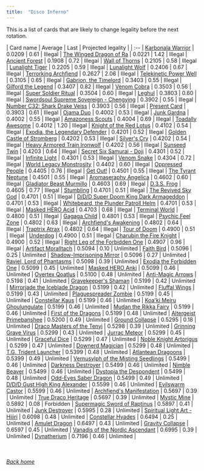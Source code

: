 ```yaml
---
title:  "Disco Inferno"
---
```


This is a list of cards that are likely to change legality before the next rotation.

| Card name | Average | Last | Projected legality |
| :-- |
[Karbonala Warrior](https://db.ygoprodeck.com/card/?search=Karbonala%20Warrior) | 0.0209 | 0.61 | Illegal |
[The Winged Dragon of Ra](https://db.ygoprodeck.com/card/?search=The%20Winged%20Dragon%20of%20Ra) | 0.0221 | 1.42 | Illegal |
[Ancient Forest](https://db.ygoprodeck.com/card/?search=Ancient%20Forest) | 0.1908 | 0.72 | Illegal |
[Wall of Thorns](https://db.ygoprodeck.com/card/?search=Wall%20of%20Thorns) | 0.2105 | 0.58 | Illegal |
[Lunalight Tiger](https://db.ygoprodeck.com/card/?search=Lunalight%20Tiger) | 0.2205 | 0.59 | Illegal |
[Lunalight Wolf](https://db.ygoprodeck.com/card/?search=Lunalight%20Wolf) | 0.2406 | 0.67 | Illegal |
[Terrorking Archfiend](https://db.ygoprodeck.com/card/?search=Terrorking%20Archfiend) | 0.2627 | 2.06 | Illegal |
[Telekinetic Power Well](https://db.ygoprodeck.com/card/?search=Telekinetic%20Power%20Well) | 0.3105 | 0.65 | Illegal |
[Gabrion, the Timelord](https://db.ygoprodeck.com/card/?search=Gabrion,%20the%20Timelord) | 0.3403 | 0.55 | Illegal |
[Gilford the Legend](https://db.ygoprodeck.com/card/?search=Gilford%20the%20Legend) | 0.3407 | 0.82 | Illegal |
[Venom Cobra](https://db.ygoprodeck.com/card/?search=Venom%20Cobra) | 0.3503 | 0.56 | Illegal |
[Super Soldier Ritual](https://db.ygoprodeck.com/card/?search=Super%20Soldier%20Ritual) | 0.3504 | 0.60 | Illegal |
[Leghul](https://db.ygoprodeck.com/card/?search=Leghul) | 0.3803 | 0.60 | Illegal |
[Swordsoul Supreme Sovereign - Chengying](https://db.ygoprodeck.com/card/?search=Swordsoul%20Supreme%20Sovereign%20-%20Chengying) | 0.3902 | 0.55 | Illegal |
[Number C32: Shark Drake Veiss](https://db.ygoprodeck.com/card/?search=Number%20C32:%20Shark%20Drake%20Veiss) | 0.3903 | 0.56 | Illegal |
[Present Card](https://db.ygoprodeck.com/card/?search=Present%20Card) | 0.3903 | 0.61 | Illegal |
[Ojama Duo](https://db.ygoprodeck.com/card/?search=Ojama%20Duo) | 0.4002 | 0.53 | Illegal |
[Junk Gardna](https://db.ygoprodeck.com/card/?search=Junk%20Gardna) | 0.4002 | 0.55 | Illegal |
[Amazoness Scouts](https://db.ygoprodeck.com/card/?search=Amazoness%20Scouts) | 0.4004 | 0.69 | Illegal |
[Toadally Awesome](https://db.ygoprodeck.com/card/?search=Toadally%20Awesome) | 0.4012 | 1.20 | Illegal |
[Knight of the Red Lotus](https://db.ygoprodeck.com/card/?search=Knight%20of%20the%20Red%20Lotus) | 0.4102 | 0.54 | Illegal |
[Exodia, the Legendary Defender](https://db.ygoprodeck.com/card/?search=Exodia,%20the%20Legendary%20Defender) | 0.4201 | 0.52 | Illegal |
[Golden Castle of Stromberg](https://db.ygoprodeck.com/card/?search=Golden%20Castle%20of%20Stromberg) | 0.4202 | 0.53 | Illegal |
[Silver's Cry](https://db.ygoprodeck.com/card/?search=Silver's%20Cry) | 0.4202 | 0.54 | Illegal |
[Heavy Armored Train Ironwolf](https://db.ygoprodeck.com/card/?search=Heavy%20Armored%20Train%20Ironwolf) | 0.4202 | 0.56 | Illegal |
[Sunseed Twin](https://db.ygoprodeck.com/card/?search=Sunseed%20Twin) | 0.4203 | 0.64 | Illegal |
[Secret Six Samurai - Doji](https://db.ygoprodeck.com/card/?search=Secret%20Six%20Samurai%20-%20Doji) | 0.4301 | 0.52 | Illegal |
[Infinite Light](https://db.ygoprodeck.com/card/?search=Infinite%20Light) | 0.4301 | 0.53 | Illegal |
[Venom Snake](https://db.ygoprodeck.com/card/?search=Venom%20Snake) | 0.4304 | 0.72 | Illegal |
[World Legacy Monstrosity](https://db.ygoprodeck.com/card/?search=World%20Legacy%20Monstrosity) | 0.4402 | 0.60 | Illegal |
[Oppressed People](https://db.ygoprodeck.com/card/?search=Oppressed%20People) | 0.4405 | 0.76 | Illegal |
[Get Out!](https://db.ygoprodeck.com/card/?search=Get%20Out!) | 0.4501 | 0.55 | Illegal |
[The Tyrant Neptune](https://db.ygoprodeck.com/card/?search=The%20Tyrant%20Neptune) | 0.4501 | 0.55 | Illegal |
[Aromaseraphy Angelica](https://db.ygoprodeck.com/card/?search=Aromaseraphy%20Angelica) | 0.4602 | 0.60 | Illegal |
[Gladiator Beast Murmillo](https://db.ygoprodeck.com/card/?search=Gladiator%20Beast%20Murmillo) | 0.4603 | 0.69 | Illegal |
[D.3.S. Frog](https://db.ygoprodeck.com/card/?search=D.3.S.%20Frog) | 0.4605 | 0.77 | Illegal |
[Stumbling](https://db.ygoprodeck.com/card/?search=Stumbling) | 0.4701 | 0.51 | Illegal |
[The Revived Sky God](https://db.ygoprodeck.com/card/?search=The%20Revived%20Sky%20God) | 0.4701 | 0.51 | Illegal |
[D/D/D Super Doom King Dark Armageddon](https://db.ygoprodeck.com/card/?search=D/D/D%20Super%20Doom%20King%20Dark%20Armageddon) | 0.4701 | 0.53 | Illegal |
[Whitebeard, the Plunder Patroll Helm](https://db.ygoprodeck.com/card/?search=Whitebeard,%20the%20Plunder%20Patroll%20Helm) | 0.4701 | 0.53 | Illegal |
[Masked HERO Acid](https://db.ygoprodeck.com/card/?search=Masked%20HERO%20Acid) | 0.4703 | 0.68 | Illegal |
[Terminal World](https://db.ygoprodeck.com/card/?search=Terminal%20World) | 0.4800 | 0.51 | Illegal |
[Gagaga Child](https://db.ygoprodeck.com/card/?search=Gagaga%20Child) | 0.4801 | 0.53 | Illegal |
[Psychic Feel Zone](https://db.ygoprodeck.com/card/?search=Psychic%20Feel%20Zone) | 0.4802 | 0.63 | Illegal |
[Archfiend's Awakening](https://db.ygoprodeck.com/card/?search=Archfiend's%20Awakening) | 0.4802 | 0.64 | Illegal |
[Traptrix Atrax](https://db.ygoprodeck.com/card/?search=Traptrix%20Atrax) | 0.4802 | 0.64 | Illegal |
[Tour of Doom](https://db.ygoprodeck.com/card/?search=Tour%20of%20Doom) | 0.4900 | 0.51 | Illegal |
[Underdog](https://db.ygoprodeck.com/card/?search=Underdog) | 0.4900 | 0.51 | Illegal |
[Charubin the Fire Knight](https://db.ygoprodeck.com/card/?search=Charubin%20the%20Fire%20Knight) | 0.4900 | 0.52 | Illegal |
[Right Leg of the Forbidden One](https://db.ygoprodeck.com/card/?search=Right%20Leg%20of%20the%20Forbidden%20One) | 0.4907 | 0.96 | Illegal |
[Artifact Moralltach](https://db.ygoprodeck.com/card/?search=Artifact%20Moralltach) | 0.5094 | 0.10 | Unlimited |
[Faith Bird](https://db.ygoprodeck.com/card/?search=Faith%20Bird) | 0.5096 | 0.25 | Unlimited |
[Shadow-Imprisoning Mirror](https://db.ygoprodeck.com/card/?search=Shadow-Imprisoning%20Mirror) | 0.5096 | 0.27 | Unlimited |
[Raviel, Lord of Phantasms](https://db.ygoprodeck.com/card/?search=Raviel,%20Lord%20of%20Phantasms) | 0.5098 | 0.39 | Unlimited |
[Exodia the Forbidden One](https://db.ygoprodeck.com/card/?search=Exodia%20the%20Forbidden%20One) | 0.5099 | 0.45 | Unlimited |
[Masked HERO Anki](https://db.ygoprodeck.com/card/?search=Masked%20HERO%20Anki) | 0.5099 | 0.46 | Unlimited |
[Overtex Qoatlus](https://db.ygoprodeck.com/card/?search=Overtex%20Qoatlus) | 0.5100 | 0.48 | Unlimited |
[Anti-Magic Arrows](https://db.ygoprodeck.com/card/?search=Anti-Magic%20Arrows) | 0.5198 | 0.41 | Unlimited |
[Gravekeeper's Shaman](https://db.ygoprodeck.com/card/?search=Gravekeeper's%20Shaman) | 0.5199 | 0.42 | Unlimited |
[Mirrorjade the Iceblade Dragon](https://db.ygoprodeck.com/card/?search=Mirrorjade%20the%20Iceblade%20Dragon) | 0.5199 | 0.42 | Unlimited |
[Fluffal Wings](https://db.ygoprodeck.com/card/?search=Fluffal%20Wings) | 0.5199 | 0.43 | Unlimited |
[Plaguespreader Zombie](https://db.ygoprodeck.com/card/?search=Plaguespreader%20Zombie) | 0.5199 | 0.45 | Unlimited |
[Constellar Kaus](https://db.ygoprodeck.com/card/?search=Constellar%20Kaus) | 0.5199 | 0.46 | Unlimited |
[Koa'ki Meiru Ghoulungulate](https://db.ygoprodeck.com/card/?search=Koa'ki%20Meiru%20Ghoulungulate) | 0.5199 | 0.46 | Unlimited |
[Mudan the Rikka Fairy](https://db.ygoprodeck.com/card/?search=Mudan%20the%20Rikka%20Fairy) | 0.5199 | 0.46 | Unlimited |
[First of the Dragons](https://db.ygoprodeck.com/card/?search=First%20of%20the%20Dragons) | 0.5199 | 0.48 | Unlimited |
[Altergeist Primebanshee](https://db.ygoprodeck.com/card/?search=Altergeist%20Primebanshee) | 0.5200 | 0.49 | Unlimited |
[Ground Collapse](https://db.ygoprodeck.com/card/?search=Ground%20Collapse) | 0.5295 | 0.18 | Unlimited |
[Draco Masters of the Tenyi](https://db.ygoprodeck.com/card/?search=Draco%20Masters%20of%20the%20Tenyi) | 0.5298 | 0.39 | Unlimited |
[Grinning Grave Virus](https://db.ygoprodeck.com/card/?search=Grinning%20Grave%20Virus) | 0.5299 | 0.43 | Unlimited |
[Jurrac Meteor](https://db.ygoprodeck.com/card/?search=Jurrac%20Meteor) | 0.5299 | 0.45 | Unlimited |
[Graceful Dice](https://db.ygoprodeck.com/card/?search=Graceful%20Dice) | 0.5299 | 0.47 | Unlimited |
[Noble Knight Artorigus](https://db.ygoprodeck.com/card/?search=Noble%20Knight%20Artorigus) | 0.5299 | 0.47 | Unlimited |
[Downerd Magician](https://db.ygoprodeck.com/card/?search=Downerd%20Magician) | 0.5299 | 0.48 | Unlimited |
[T.G. Trident Launcher](https://db.ygoprodeck.com/card/?search=T.G.%20Trident%20Launcher) | 0.5399 | 0.48 | Unlimited |
[Atlantean Dragoons](https://db.ygoprodeck.com/card/?search=Atlantean%20Dragoons) | 0.5399 | 0.49 | Unlimited |
[Vernusylph of the Misting Seedlings](https://db.ygoprodeck.com/card/?search=Vernusylph%20of%20the%20Misting%20Seedlings) | 0.5499 | 0.46 | Unlimited |
[Darkness Destroyer](https://db.ygoprodeck.com/card/?search=Darkness%20Destroyer) | 0.5499 | 0.46 | Unlimited |
[Nimble Beaver](https://db.ygoprodeck.com/card/?search=Nimble%20Beaver) | 0.5499 | 0.46 | Unlimited |
[Dystopia the Despondent](https://db.ygoprodeck.com/card/?search=Dystopia%20the%20Despondent) | 0.5499 | 0.48 | Unlimited |
[Odd-Eyes Saber Dragon](https://db.ygoprodeck.com/card/?search=Odd-Eyes%20Saber%20Dragon) | 0.5499 | 0.49 | Unlimited |
[D/D/D Gust High King Alexander](https://db.ygoprodeck.com/card/?search=D/D/D%20Gust%20High%20King%20Alexander) | 0.5599 | 0.46 | Unlimited |
[Evilswarm Castor](https://db.ygoprodeck.com/card/?search=Evilswarm%20Castor) | 0.5599 | 0.46 | Unlimited |
[Archfiend's Manifestation](https://db.ygoprodeck.com/card/?search=Archfiend's%20Manifestation) | 0.5697 | 0.39 | Unlimited |
[True Draco Heritage](https://db.ygoprodeck.com/card/?search=True%20Draco%20Heritage) | 0.5697 | 0.39 | Unlimited |
[Mystic Mine](https://db.ygoprodeck.com/card/?search=Mystic%20Mine) | 0.5892 | 0.08 | Forbidden |
[Supermagic Sword of Raptinus](https://db.ygoprodeck.com/card/?search=Supermagic%20Sword%20of%20Raptinus) | 0.5897 | 0.41 | Unlimited |
[Junk Destroyer](https://db.ygoprodeck.com/card/?search=Junk%20Destroyer) | 0.5995 | 0.28 | Unlimited |
[Spiritual Light Art - Hijiri](https://db.ygoprodeck.com/card/?search=Spiritual%20Light%20Art%20-%20Hijiri) | 0.6098 | 0.48 | Unlimited |
[Constellar Hyades](https://db.ygoprodeck.com/card/?search=Constellar%20Hyades) | 0.6494 | 0.25 | Unlimited |
[Amulet Dragon](https://db.ygoprodeck.com/card/?search=Amulet%20Dragon) | 0.6497 | 0.43 | Unlimited |
[Gravity Collapse](https://db.ygoprodeck.com/card/?search=Gravity%20Collapse) | 0.6597 | 0.45 | Unlimited |
[Vanadis of the Nordic Ascendant](https://db.ygoprodeck.com/card/?search=Vanadis%20of%20the%20Nordic%20Ascendant) | 0.6995 | 0.39 | Unlimited |
[Dynatherium](https://db.ygoprodeck.com/card/?search=Dynatherium) | 0.7196 | 0.46 | Unlimited |

<br>

###### [Back home](index)
